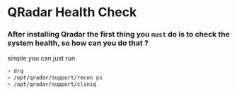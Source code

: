 # QRadar Health Check 
###  After installing Qradar the first thing you `must` do is to check the system health, so how can you do that ?
simple you can just run 
```bash 
> drq 
> /opt/qradar/support/recon ps
> /opt/qradar/support/cliniq
```
